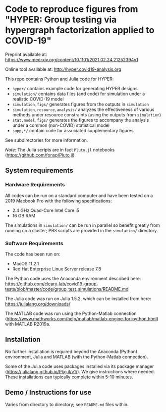 # Code to reproduce figures from "HYPER: Group testing via hypergraph factorization applied to COVID-19"

Preprint available at: https://www.medrxiv.org/content/10.1101/2021.02.24.21252394v1

Online tool available at: http://hyper.covid19-analysis.org

This repo contains Python and Julia code for HYPER:
+ `hyper/` contains example code for generating HYPER designs
+ `simulation/` contains data files (and code) for simulation under a realistic COVID-19 model
+ `simulation,figs/` generates figures from the outputs in `simulation`
+ `simulation,resource,analysis/` analyzes the effectiveness of various methods under resource constraints (using the outputs from `simulation`)
+ `stat,model,figs/` generates the figures to accompany the analysis under a common (non-COVID) statistical model
+ `supp,*/` contain code for associated supplementary figures

See subdirectories for more information.

*Note:* The Julia scripts are in fact `Pluto.jl` notebooks (https://github.com/fonsp/Pluto.jl).

## System requirements

### Hardware Requirements

All codes can be run on a standard computer and have been tested on a 2019 Macbook Pro with the following specifications:
+ 2.4 GHz Quad-Core Intel Core i5
+ 16 GB RAM

The simulations in `simulation/` can be run in parallel so benefit greatly from running on a cluster;
PBS scripts are provided in the `simulation/` directory.

### Software Requirements

The code has been run on:
+ MacOS 11.2.1
+ Red Hat Enterprise Linux Server release 7.8

The Python code uses the Anaconda environment described here:
https://github.com/cleary-lab/covid19-group-tests/blob/master/code/group_test_simulations/README.md

The Julia code was run on Julia 1.5.2, which can be installed from here:
https://julialang.org/downloads/

The MATLAB code was run using the Python-Matlab connection (https://www.mathworks.com/help/matlab/matlab-engine-for-python.html)
with MATLAB R2019a.

## Installation

No further installation is required beyond the Anaconda (Python) environment,
Julia and MATLAB (with the Python-Matlab connection).

Some of the Julia code uses packages installed via its package manager (https://julialang.github.io/Pkg.jl/v1/).
We give instructions where needed.
These installations can typically complete within 5-10 minutes.

## Demo / Instructions for use

Varies from directory to directory; see `README.md` files within.
